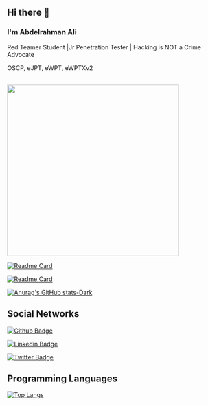 ## Hi there 👋

<!--
**hacktoor1/hacktoor1** is a ✨ _special_ ✨ repository because its `README.md` (this file) appears on your GitHub profile.

Here are some ideas to get you started:

- 🔭 I’m currently working on ...
- 🌱 I’m currently learning ...
- 👯 I’m looking to collaborate on ...
- 🤔 I’m looking for help with ...
- 💬 Ask me about ...
- 📫 How to reach me: ...
- 😄 Pronouns: ...
- ⚡ Fun fact: ...
-->
### I'm Abdelrahman Ali

Red Teamer Student |Jr Penetration Tester |  Hacking is NOT a Crime Advocate

OSCP, eJPT, eWPT, eWPTXv2 

<br>

<img src="https://media.giphy.com/media/3oEjHWpiVIOGXT5l9m/giphy.gif" width="400">

</br>

[![Readme Card](https://github-readme-stats.vercel.app/api/pin/?username=hacktoor1&repo=Spider-Security&theme=dark#gh-dark-mode-only)](https://github.com/hacktoor1/Spider-Security)

[![Readme Card](https://github-readme-stats.vercel.app/api/pin/?username=hacktoor1&repo=Elite&theme=dark#gh-dark-mode-only)](https://github.com/hacktoor1/Spider-Security)



[![Anurag's GitHub stats-Dark](https://github-readme-stats.vercel.app/api?username=hacktoor1&show_icons=true&theme=dark#gh-dark-mode-only)](https://github.com/hacktoor1/github-readme-stats)


## Social Networks

[![Github Badge](https://img.shields.io/badge/-Github-000?style=flat-square&logo=Github&logoColor=white&link=https://github.com/CyberSecurityUP)](https://github.com/hacktoor1/)

[![Linkedin Badge](https://img.shields.io/badge/-LinkedIn-blue?style=flat-square&logo=Linkedin&logoColor=white&link=https://www.linkedin.com/in/joas-antonio-dos-santos)](https://www.linkedin.com/in/hacktor)

[![Twitter Badge](https://img.shields.io/badge/Twitter-1DA1F2?style=for-the-badge&logo=twitter&logoColor=white&link=https://twitter.com/C0d3Cr4zy)](https://twitter.com/hacktoor2)

## Programming Languages

[![Top Langs](https://github-readme-stats.vercel.app/api/top-langs/?username=hacktoor1&langs_count=9)](https://github.com/hacktoor1/Spider-Security)

